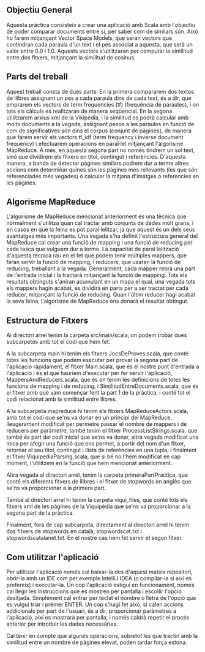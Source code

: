 ## Objectiu General
Aquesta pràctica consisteix a crear una aplicació amb Scala amb l'objectiu de poder comparar documents entre sí, per saber com de similars són. Això ho farem mitjançant Vector Space Models, que seran vectors que contindran cada paraula d'un text i el pes associat a aquesta, que serà un valor entre 0.0 i 1.0. Aquests vectors s'utilitzaran per computar la similitud entre dos fitxers, mitjançant la similitud de cosinus.

## Parts del treball
Aquest treball consta de dues parts. En la primera compararem dos textos de llibres assignant un pes a cada paraula dins de cada text, és a dir, que emprarem els vectors de term frequencies (tf) (frequència de paraules), i on tots els càlculs es realitzaran de manera seqüencial. En la segona utilitzarem arxius xml de la Vikipèdia, i la similitud es podrà calcular amb molts documents a la vegada, assignant pesos a les paraules en funció de com de significatives són dins el corpus (conjunt de pàgines), de manera que farem servir els vectors tf\_idf (term frequency i inverse document frequency) i efectuarem operacions en paral·lel mitjançant l'algorisme MapReduce. A més, en aquesta segona part no només tindrem un sol text, sinó que dividirem els fitxers en títol, contingut i referències. D'aquesta manera, a banda de detectar pàgines similars podrem dur a terme altres accions com determinar quines són les pàgines més rellevants (les que són referenciades més vegades) o calcular la mitjana d'imatges o referències en les pàgines.

## Algorisme MapReduce
L'algorisme de MapReduce mencionat anteriorment és una tècnica que normalment s'utilitza quan cal tractar amb conjunts de dades molt grans, i en casos en què la feina es pot paral·lelitzar, ja que aquest és un dels seus avantatges més importants. Una vegada s'ha definit l'estructura general del MapReduce cal crear una funció de mapping i una funció de reducing per cada tasca que vulguem dur a terme.
La capacitat de paral·lelització d'aquesta tècnica rau en el fet que podem tenir múltiples mappers, que faran servir la funció de mapping, i reducers, que usaran la funció de reducing, treballant a la vegada. 
Generalment, cada mapper rebrà una part de l'entrada inicial i la tractarà mitjançant la funció de mapping. Tots els resultats obtinguts s'aniran acumulant en un mapa el qual, una vegada tots els mappers hagin acabat, es dividirà en parts per a ser tractat per cada reducer, mitjançant la funció de reducing. Quan l'últim reducer hagi acabat la seva feina, l'algorisme de MapReduce ens donarà el resultat obtingut.

## Estructura de Fitxers
Al directori arrel tenim la carpeta src/main/scala, on podem trobar dues subcarpetes amb tot el codi que hem fet. 

A la subcarpeta main hi tenim els fitxers JocsDeProves.scala, que conté totes les funcions que podem executar per provar la segona part de l'aplicació ràpidament, el fitxer Main.scala, que és el nostre punt d'entrada a l'aplicació i és el que hauríem d'executar per fer servir l'aplicació, MappersAndReducers.scala, que és on tenim les definicions de totes les funcions de mapping i de reducing, i SimilitudEntreDocuments.scala, que és el fitxer amb què vam començar fent la part 1 de la pràctica, i conté tot el codi relacionat amb la similitud entre llibres.

A la subcarpeta mapreduce hi tenim els fitxers MapReduceActors.scala, amb tot el codi que se'ns va donar en un principi del MapReduce, lleugerament modificat per permetre passar el nombre de mappers i de reducers per paràmetre, també tenim el fitxer ProcessListStrings.scala, que també és part del codi inicial que se'ns va donar, altra vegada modificat una mica per afegir una funció que ens permet, a partir del nom d'un fitxer, retornar el seu títol, contingut i llista de referències en una tupla, i finalment el fitxer ViquipediaParsing.scala, que si bé no l'hem modificat en cap moment, l'utilitzem en la funció que hem mencionat anteriorment.

Altra vegada al directori arrel, tenim la carpeta primeraPartPractica, que conté els diferents fitxers de llibres i el fitxer de stopwords en anglès que se'ns va proporcionar a la primera part. 

També al directori arrel hi tenim la carpeta viqui_files, que conté tots els fitxers xml de les pàgines de la Viquipèdia que se'ns va proporcionar a la segona part de la pràctica.

Finalment, fora de cap subcarpeta, directament al directori arrel hi tenim dos fitxers de stopwords en català, stopwordscat.txt i stopwordscatalanet.txt. En el nostre cas hem fet servir el segon fitxer.

## Com utilitzar l'aplicació
Per utilitzar l'aplicació només cal baixar-la des d'aquest mateix repositori, obrir-la amb un IDE com per exemple IntelliJ IDEA (o compilar-la si així es prefereix) i executar-la. Un cop l'aplicació estigui en funcionament, només cal llegir les instruccions que es mostren per pantalla i escollir l'opció desitjada. Simplement cal entrar per teclat el nombre o lletra de l'opció que es vulgui triar i prémer ENTER. Un cop s'hagi fet això, si calen accions addicionals per part de l'usuari, és a dir, proporcionar paràmetres a l'aplicació, així es mostrarà per pantalla, i només caldrà repetir el procés anterior per introduir les dades necessàries.

Cal tenir en compte que algunes operacions, sobretot les que tractin amb la similitud entre un nombre de pàgines elevat, poden tardar força estona.

